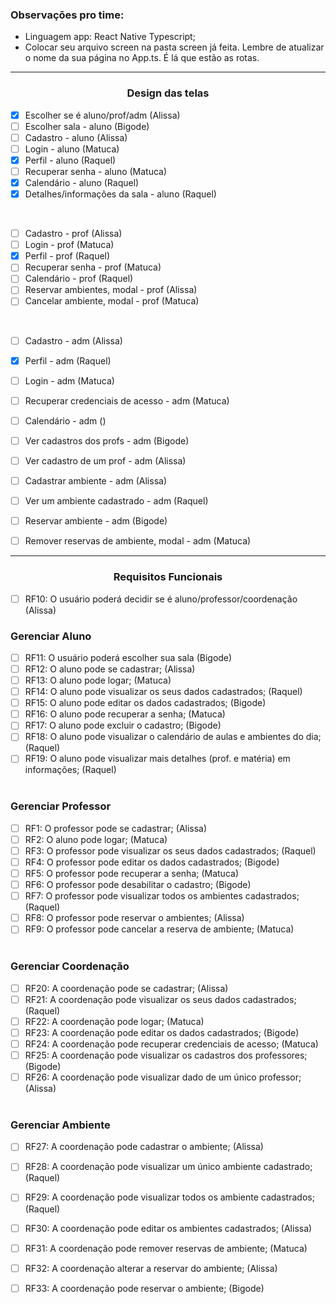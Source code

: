 <h3>Observações pro time:</h3>

- Linguagem app: React Native Typescript;
- Colocar seu arquivo screen na pasta screen já feita. Lembre de atualizar o nome da sua página no App.ts. É lá que estão as rotas.

<hr>
<h3 align="center">Design das telas</h3>

- [X] Escolher se é aluno/prof/adm (Alissa)
- [ ] Escolher sala - aluno (Bigode)
- [ ] Cadastro - aluno (Alissa)
- [ ] Login - aluno (Matuca)
- [X] Perfil - aluno (Raquel)
- [ ] Recuperar senha - aluno (Matuca)
- [X] Calendário - aluno (Raquel)
- [X] Detalhes/informações da sala - aluno (Raquel)

<br>

- [ ] Cadastro - prof (Alissa)
- [ ] Login - prof (Matuca)
- [X] Perfil - prof (Raquel)
- [ ] Recuperar senha - prof (Matuca)
- [ ] Calendário - prof (Raquel)
- [ ] Reservar ambientes, modal - prof (Alissa)
- [ ] Cancelar ambiente, modal - prof (Matuca)

<br>

- [ ] Cadastro - adm (Alissa)
- [X] Perfil - adm (Raquel)
- [ ] Login - adm (Matuca)
- [ ] Recuperar credenciais de acesso - adm (Matuca)
- [ ] Calendário - adm ()
- [ ] Ver cadastros dos profs - adm (Bigode)
- [ ] Ver cadastro de um prof - adm (Alissa)
- [ ] Cadastrar ambiente - adm (Alissa)
- [ ] Ver um ambiente cadastrado - adm (Raquel)
- [ ] Reservar ambiente - adm (Bigode)
- [ ] Remover reservas de ambiente, modal - adm (Matuca)


<hr>

<h3 align="center">Requisitos Funcionais</h3>

- [ ] RF10: O usuário poderá decidir se é aluno/professor/coordenação  (Alissa)

<h3>Gerenciar Aluno</h3>

- [ ] RF11: O usuário poderá escolher sua sala  (Bigode)
- [ ] RF12: O aluno pode se cadastrar;  (Alissa)
- [ ] RF13: O aluno pode logar;  (Matuca)
- [ ] RF14: O aluno pode visualizar os seus dados cadastrados;  (Raquel)
- [ ] RF15: O aluno pode editar os dados cadastrados;  (Bigode)
- [ ] RF16: O aluno pode recuperar a senha;  (Matuca)
- [ ] RF17:  O aluno pode excluir o cadastro;  (Bigode)
- [ ] RF18: O aluno pode visualizar o calendário de aulas e ambientes do dia;  (Raquel)
- [ ] RF19: O aluno pode visualizar mais detalhes (prof. e matéria) em informações;  (Raquel)
 <br> <br>

<h3>Gerenciar Professor</h3>

- [ ] RF1: O professor pode se cadastrar;  (Alissa)
- [ ] RF2: O aluno pode logar;  (Matuca)
- [ ] RF3: O professor pode visualizar os seus dados cadastrados;  (Raquel)
- [ ] RF4: O professor pode editar os dados cadastrados;  (Bigode)
- [ ] RF5: O professor pode recuperar a senha;  (Matuca)
- [ ] RF6: O professor pode desabilitar o cadastro;  (Bigode)
- [ ] RF7: O professor pode visualizar todos os ambientes cadastrados; (Raquel)
- [ ] RF8: O professor pode reservar o ambientes; (Alissa)
- [ ] RF9: O professor pode cancelar a reserva de ambiente; (Matuca)
 <br> <br>

<h3>Gerenciar Coordenação</h3>

- [ ] RF20: A coordenação pode se cadastrar;  (Alissa)
- [ ] RF21: A coordenação pode visualizar os seus dados cadastrados;  (Raquel)
- [ ] RF22: A coordenação pode logar;  (Matuca)
- [ ] RF23: A coordenação pode editar os dados cadastrados;  (Bigode)
- [ ] RF24: A coordenação pode recuperar credenciais de acesso; (Matuca)
- [ ] RF25: A coordenação pode visualizar os cadastros dos professores; (Bigode)
- [ ] RF26: A coordenação pode visualizar dado de um único professor; (Alissa)
 <br> <br>
 
<h3>Gerenciar Ambiente</h3>

- [ ] RF27: A coordenação pode cadastrar o ambiente; (Alissa)
- [ ] RF28: A coordenação pode visualizar um único ambiente cadastrado; (Raquel)
- [ ] RF29: A coordenação pode visualizar todos os ambiente cadastrados; (Raquel)
- [ ] RF30: A coordenação pode editar os ambientes cadastrados; (Alissa)
- [ ] RF31: A coordenação pode remover reservas de ambiente; (Matuca)
- [ ] RF32: A coordenação alterar a reservar do ambiente; (Alissa)
- [ ] RF33: A coordenação pode reservar o ambiente; (Bigode)

